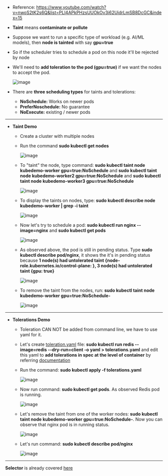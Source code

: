 - Reference: https://www.youtube.com/watch?v=nwoS2tK2s6Q&list=PLl4APkPHzsUUOkOv3i62UidrLmSB8DcGC&index=15

- **Taint** means **contaminate or pollute** 
- Suppose we want to run a specific type of workload (e.g. AI/ML models), then **node is tainted** with say **gpu=true**
- So if the scheduler tries to schedule a pod on this node it'll be rejected by node
- We'll need to **add toleration to the pod (gpu=true)** if we want the nodes to accept the pod.

    ![image](https://github.com/user-attachments/assets/88772742-9e0f-4d24-9593-269216694beb)

- There are **three scheduling types** for taints and tolerations:
  - **NoSchedule:** Works on newer pods
  - **PreferNoschedule:** No guarantee
  - **NoExecute:** existing / newer pods

--------------------------------------------------------------------------
- **Taint Demo**
  - Create a cluster with multiple nodes
  - Run the command **sudo kubectl get nodes**

    ![image](https://github.com/user-attachments/assets/987e792c-b200-485a-a32d-7d1a338835f2)

  - To "taint" the node, type command: **sudo kubectl taint node kubedemo-worker gpu=true:NoSchedule** and **sudo kubectl taint node kubedemo-worker2 gpu=true:NoSchedule** and **sudo kubectl taint node kubedemo-worker3 gpu=true:NoSchedule**

     ![image](https://github.com/user-attachments/assets/10e31142-6461-4f09-9b61-8935fa547f55)

  - To display the taints on nodes, type: **sudo kubectl describe node kubedemo-worker | grep -i taint**

     ![image](https://github.com/user-attachments/assets/7f02dca1-c423-470e-b0f1-bdc51b37eaba)

  - Now let's try to schedule a pod: **sudo kubectl run nginx --image=nginx** and **sudo kubectl get pods**

     ![image](https://github.com/user-attachments/assets/0091a09b-e666-46ad-8dcf-5474adff67ae)

  - As observed above, the pod is still in pending status. Type **sudo kubectl describe pod/nginx**, it shows the it's in pending status because **1 node(s) had untolerated taint {node-role.kubernetes.io/control-plane: }, 3 node(s) had untolerated taint {gpu: true}**

     ![image](https://github.com/user-attachments/assets/1df3c934-615c-4947-907e-e1177639da82)

  - To remove the taint from the nodes, run: **sudo kubectl taint node kubedemo-worker gpu=true:NoSchedule-**

    ![image](https://github.com/user-attachments/assets/286c9bcc-6dec-4df1-8116-246e87527acb) 

-------------------------------------------------------
- **Tolerations Demo**
  - Toleration CAN NOT be added from command line, we have to use yaml for it.

  - Let's create [toleration.yaml](https://github.com/Ajit1279/GCP_Learning/blob/main/Docker_K8S/K8S/concepts/tolerations.yaml) file: **sudo kubectl run redis --image=redis --dry-run=client -o yaml > tolerations.yaml** and edit this yaml to **add tolerations in spec at the level of container** by referring [documentation](https://kubernetes.io/docs/concepts/scheduling-eviction/taint-and-toleration/)

  - Run the command: **sudo kubectl apply -f tolerations.yaml**

     ![image](https://github.com/user-attachments/assets/1f499f78-4bb4-43a2-8deb-613f0717dacc)

  - Now run command: **sudo kubectl get pods**. As observed Redis pod is running.

    ![image](https://github.com/user-attachments/assets/b4f7648a-846f-464d-8a2b-f3a5954a3a85)

  - Let's remove the taint from one of the worker nodes: **sudo kubectl taint node kubedemo-worker gpu=true:NoSchedule-**. Now you can observe that nginx pod is in running status.   

    ![image](https://github.com/user-attachments/assets/6318032d-573d-4f12-b253-2bf51d7aec93)

  - Let's run command: **sudo kubectl describe pod/nginx**

    ![image](https://github.com/user-attachments/assets/709bd6ef-1239-4f44-9f8e-3b27ad393e75)

---------------------------------------
**Selector** is already covered [here](https://github.com/Ajit1279/GCP_Learning/blob/main/Docker_K8S/K8S/concepts/240908_Deployments_ReplicaSets_ReplicationController.md)
